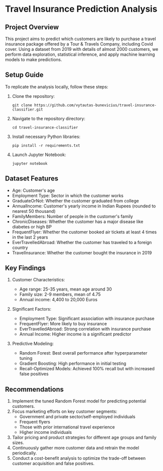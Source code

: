 # Travel Insurance Prediction Analysis

## Project Overview

This project aims to predict which customers are likely to purchase a travel insurance package offered by a Tour & Travels Company, including Covid cover. Using a dataset from 2019 with details of almost 2000 customers, we perform data exploration, statistical inference, and apply machine learning models to make predictions.

## Setup Guide

To replicate the analysis locally, follow these steps:

1. Clone the repository:
   ```
   git clone https://github.com/vytautas-bunevicius/travel-insurance-classifier.git
   ```
2. Navigate to the repository directory:
   ```
   cd travel-insurance-classifier
   ```
3. Install necessary Python libraries:
   ```
   pip install -r requirements.txt
   ```
4. Launch Jupyter Notebook:
   ```
   jupyter notebook
   ```

## Dataset Features

- Age: Customer's age
- Employment Type: Sector in which the customer works
- GraduateOrNot: Whether the customer graduated from college
- AnnualIncome: Customer's yearly income in Indian Rupees (rounded to nearest 50 thousand)
- FamilyMembers: Number of people in the customer's family
- ChronicDiseases: Whether the customer has a major disease like diabetes or high BP
- FrequentFlyer: Whether the customer booked air tickets at least 4 times in the last 2 years
- EverTravelledAbroad: Whether the customer has traveled to a foreign country
- TravelInsurance: Whether the customer bought the insurance in 2019

## Key Findings

1. Customer Characteristics:
   - Age range: 25-35 years, mean age around 30
   - Family size: 2-9 members, mean of 4.75
   - Annual income: 4,400 to 20,000 Euros

2. Significant Factors:
   - Employment Type: Significant association with insurance purchase
   - FrequentFlyer: More likely to buy insurance
   - EverTravelledAbroad: Strong correlation with insurance purchase
   - Annual Income: Higher income is a significant predictor

3. Predictive Modeling:
   - Random Forest: Best overall performance after hyperparameter tuning
   - Gradient Boosting: High performance in initial testing
   - Recall-Optimized Models: Achieved 100% recall but with increased false positives

## Recommendations

1. Implement the tuned Random Forest model for predicting potential customers.
2. Focus marketing efforts on key customer segments:
   - Government and private sector/self-employed individuals
   - Frequent flyers
   - Those with prior international travel experience
   - Higher income individuals
3. Tailor pricing and product strategies for different age groups and family sizes.
4. Continuously gather more customer data and retrain the model periodically.
5. Conduct a cost-benefit analysis to optimize the trade-off between customer acquisition and false positives.